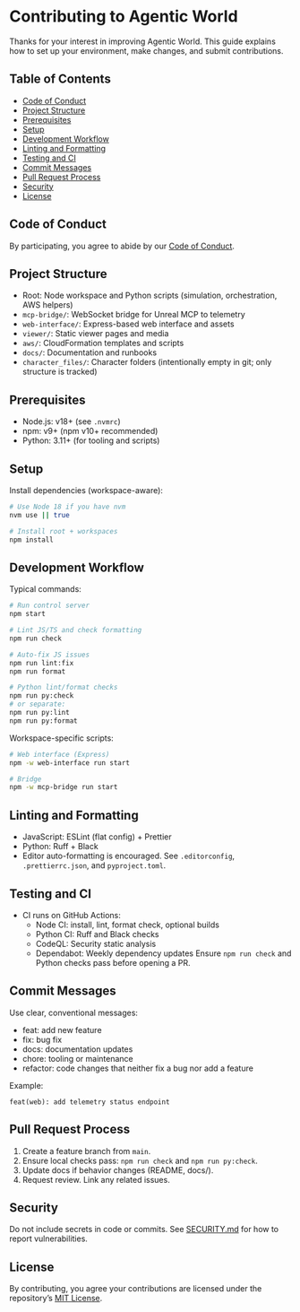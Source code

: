 # Contributing to Agentic World

Thanks for your interest in improving Agentic World. This guide explains how to set up your environment, make changes, and submit contributions.

## Table of Contents
- [Code of Conduct](#code-of-conduct)
- [Project Structure](#project-structure)
- [Prerequisites](#prerequisites)
- [Setup](#setup)
- [Development Workflow](#development-workflow)
- [Linting and Formatting](#linting-and-formatting)
- [Testing and CI](#testing-and-ci)
- [Commit Messages](#commit-messages)
- [Pull Request Process](#pull-request-process)
- [Security](#security)
- [License](#license)

## Code of Conduct
By participating, you agree to abide by our [Code of Conduct](CODE_OF_CONDUCT.md).

## Project Structure
- Root: Node workspace and Python scripts (simulation, orchestration, AWS helpers)
- `mcp-bridge/`: WebSocket bridge for Unreal MCP to telemetry
- `web-interface/`: Express-based web interface and assets
- `viewer/`: Static viewer pages and media
- `aws/`: CloudFormation templates and scripts
- `docs/`: Documentation and runbooks
- `character_files/`: Character folders (intentionally empty in git; only structure is tracked)

## Prerequisites
- Node.js: v18+ (see `.nvmrc`)
- npm: v9+ (npm v10+ recommended)
- Python: 3.11+ (for tooling and scripts)

## Setup
Install dependencies (workspace-aware):
```bash
# Use Node 18 if you have nvm
nvm use || true

# Install root + workspaces
npm install
```

## Development Workflow
Typical commands:
```bash
# Run control server
npm start

# Lint JS/TS and check formatting
npm run check

# Auto-fix JS issues
npm run lint:fix
npm run format

# Python lint/format checks
npm run py:check
# or separate:
npm run py:lint
npm run py:format
```

Workspace-specific scripts:
```bash
# Web interface (Express)
npm -w web-interface run start

# Bridge
npm -w mcp-bridge run start
```

## Linting and Formatting
- JavaScript: ESLint (flat config) + Prettier
- Python: Ruff + Black
- Editor auto-formatting is encouraged. See `.editorconfig`, `.prettierrc.json`, and `pyproject.toml`.

## Testing and CI
- CI runs on GitHub Actions:
  - Node CI: install, lint, format check, optional builds
  - Python CI: Ruff and Black checks
  - CodeQL: Security static analysis
  - Dependabot: Weekly dependency updates
Ensure `npm run check` and Python checks pass before opening a PR.

## Commit Messages
Use clear, conventional messages:
- feat: add new feature
- fix: bug fix
- docs: documentation updates
- chore: tooling or maintenance
- refactor: code changes that neither fix a bug nor add a feature

Example:
```
feat(web): add telemetry status endpoint
```

## Pull Request Process
1. Create a feature branch from `main`.
2. Ensure local checks pass: `npm run check` and `npm run py:check`.
3. Update docs if behavior changes (README, docs/).
4. Request review. Link any related issues.

## Security
Do not include secrets in code or commits. See [SECURITY.md](SECURITY.md) for how to report vulnerabilities.

## License
By contributing, you agree your contributions are licensed under the repository’s [MIT License](LICENSE).
